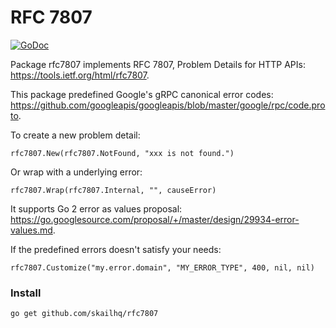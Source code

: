 # RFC 7807

[![GoDoc](https://godoc.org/github.com/skailhq/rfc7807?status.svg)](http://godoc.org/github.com/skailhq/rfc7807)

Package rfc7807 implements RFC 7807, Problem Details for HTTP APIs:
	https://tools.ietf.org/html/rfc7807.

This package predefined Google's gRPC canonical error codes:
	https://github.com/googleapis/googleapis/blob/master/google/rpc/code.proto.

To create a new problem detail:

	rfc7807.New(rfc7807.NotFound, "xxx is not found.")

Or wrap with a underlying error:

	rfc7807.Wrap(rfc7807.Internal, "", causeError)

It supports Go 2 error as values proposal:
	https://go.googlesource.com/proposal/+/master/design/29934-error-values.md.

If the predefined errors doesn't satisfy your needs:

	rfc7807.Customize("my.error.domain", "MY_ERROR_TYPE", 400, nil, nil)

### Install

`go get github.com/skailhq/rfc7807`

